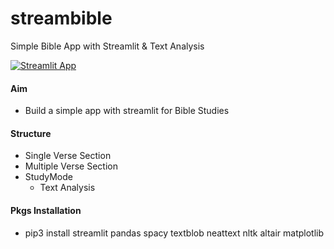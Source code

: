 # streambible
Simple Bible App with Streamlit &amp; Text Analysis

[![Streamlit App](https://static.streamlit.io/badges/streamlit_badge_black_white.svg)](https://share.streamlit.io/jcharis/streambible/main/app.py)


#### Aim
+ Build a simple app with streamlit for Bible Studies

#### Structure
+ Single Verse Section
+ Multiple Verse Section
+ StudyMode
	- Text Analysis

#### Pkgs Installation
+ pip3 install streamlit pandas spacy textblob neattext nltk altair matplotlib

```